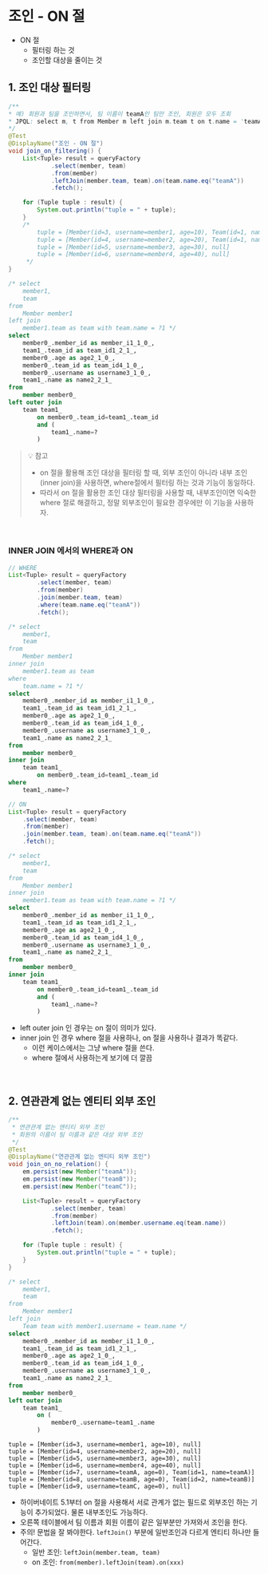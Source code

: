 # 조인 - ON 절

- ON 절
  - 필터링 하는 것
  - 조인할 대상을 줄이는 것

## 1. 조인 대상 필터링

```java
/**
* 예) 회원과 팀을 조인하면서, 팀 이름이 teamA인 팀만 조인, 회원은 모두 조회
* JPQL: select m, t from Member m left join m.team t on t.name = 'teamA'
*/
@Test
@DisplayName("조인 - ON 절")
void join_on_filtering() {
    List<Tuple> result = queryFactory
            .select(member, team)
            .from(member)
            .leftJoin(member.team, team).on(team.name.eq("teamA"))
            .fetch();

    for (Tuple tuple : result) {
        System.out.println("tuple = " + tuple);
    }
    /*
        tuple = [Member(id=3, username=member1, age=10), Team(id=1, name=teamA)]
        tuple = [Member(id=4, username=member2, age=20), Team(id=1, name=teamA)]
        tuple = [Member(id=5, username=member3, age=30), null]
        tuple = [Member(id=6, username=member4, age=40), null]
     */
}
```
```sql
/* select
    member1,
    team 
from
    Member member1   
left join
    member1.team as team with team.name = ?1 */ 
select
    member0_.member_id as member_i1_1_0_,
    team1_.team_id as team_id1_2_1_,
    member0_.age as age2_1_0_,
    member0_.team_id as team_id4_1_0_,
    member0_.username as username3_1_0_,
    team1_.name as name2_2_1_ 
from
    member member0_ 
left outer join
    team team1_ 
        on member0_.team_id=team1_.team_id 
        and (
            team1_.name=?
        )
```


> 💡 참고
> - on 절을 활용해 조인 대상을 필터링 할 때, 외부 조인이 아니라 내부 조인(inner join)을 사용하면, where절에서 필터링 하는 것과 기능이 동일하다.
> - 따라서 on 절을 활용한 조인 대상 필터링을 사용할 때, 내부조인이면 익숙한 where 절로 해결하고, 정말 외부조인이 필요한 경우에만 이 기능을 사용하자.

<br>

### INNER JOIN 에서의 WHERE과 ON

```java
// WHERE
List<Tuple> result = queryFactory
        .select(member, team)
        .from(member)
        .join(member.team, team)
        .where(team.name.eq("teamA"))
        .fetch();
```
```sql
/* select
    member1,
    team 
from
    Member member1   
inner join
    member1.team as team 
where
    team.name = ?1 */ 
select
    member0_.member_id as member_i1_1_0_,
    team1_.team_id as team_id1_2_1_,
    member0_.age as age2_1_0_,
    member0_.team_id as team_id4_1_0_,
    member0_.username as username3_1_0_,
    team1_.name as name2_2_1_ 
from
    member member0_ 
inner join
    team team1_ 
        on member0_.team_id=team1_.team_id 
where
    team1_.name=?
```

```java
// ON
List<Tuple> result = queryFactory
    .select(member, team)
    .from(member)
    .join(member.team, team).on(team.name.eq("teamA"))
    .fetch();
```
```sql
/* select
    member1,
    team 
from
    Member member1   
inner join
    member1.team as team with team.name = ?1 */ 
select
    member0_.member_id as member_i1_1_0_,
    team1_.team_id as team_id1_2_1_,
    member0_.age as age2_1_0_,
    member0_.team_id as team_id4_1_0_,
    member0_.username as username3_1_0_,
    team1_.name as name2_2_1_ 
from
    member member0_ 
inner join
    team team1_ 
        on member0_.team_id=team1_.team_id 
        and (
            team1_.name=?
        )
```

- left outer join 인 경우는 on 절이 의미가 있다.
- inner join 인 경우 where 절을 사용하나, on 절을 사용하나 결과가 똑같다.
  - 이런 케이스에서는 그냥 where 절을 쓴다.
  - where 절에서 사용하는게 보기에 더 깔끔

<br>

## 2. 연관관계 없는 엔티티 외부 조인

```java
/**
 * 연관관계 없는 엔티티 외부 조인
 * 회원의 이름이 팀 이름과 같은 대상 외부 조인
 */
@Test
@DisplayName("연관관계 없는 엔티티 외부 조인")
void join_on_no_relation() {
    em.persist(new Member("teamA"));
    em.persist(new Member("teamB"));
    em.persist(new Member("teamC"));

    List<Tuple> result = queryFactory
            .select(member, team)
            .from(member)
            .leftJoin(team).on(member.username.eq(team.name))
            .fetch();

    for (Tuple tuple : result) {
        System.out.println("tuple = " + tuple);
    }
}
```

```sql
/* select
    member1,
    team 
from
    Member member1   
left join
    Team team with member1.username = team.name */ 
select
    member0_.member_id as member_i1_1_0_,
    team1_.team_id as team_id1_2_1_,
    member0_.age as age2_1_0_,
    member0_.team_id as team_id4_1_0_,
    member0_.username as username3_1_0_,
    team1_.name as name2_2_1_ 
from
    member member0_ 
left outer join
    team team1_ 
        on (
            member0_.username=team1_.name
        )
```

```text
tuple = [Member(id=3, username=member1, age=10), null]
tuple = [Member(id=4, username=member2, age=20), null]
tuple = [Member(id=5, username=member3, age=30), null]
tuple = [Member(id=6, username=member4, age=40), null]
tuple = [Member(id=7, username=teamA, age=0), Team(id=1, name=teamA)]
tuple = [Member(id=8, username=teamB, age=0), Team(id=2, name=teamB)]
tuple = [Member(id=9, username=teamC, age=0), null]
```

- 하이버네이트 5.1부터 on 절을 사용해서 서로 관계가 없는 필드로 외부조인 하는 기능이 추가되었다. 물론 내부조인도 가능하다.
- 오른쪽 테이블에서 팀 이름과 회원 이름이 같은 일부분만 가져와서 조인을 한다.
- 주의! 문법을 잘 봐야한다. `leftJoin()` 부분에 일반조인과 다르게 엔티티 하나만 들어간다. 
  - 일반 조인: `leftJoin(member.team, team)`
  - on 조인: `from(member).leftJoin(team).on(xxx)`